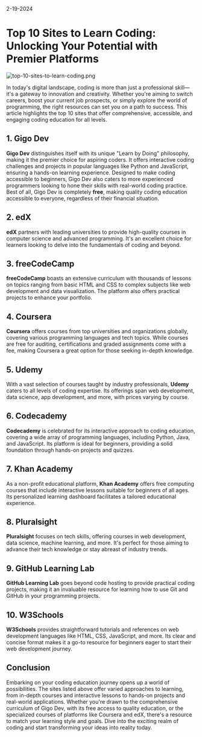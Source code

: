 2-19-2024
# Top 10 Sites to Learn Coding: Unlocking Your Potential with Premier Platforms

![top-10-sites-to-learn-coding.png](images%2Ftop-10-sites-to-learn-coding.png)

In today's digital landscape, coding is more than just a professional skill—it's a gateway to innovation and creativity. Whether you're aiming to switch careers, boost your current job prospects, or simply explore the world of programming, the right resources can set you on a path to success. This article highlights the top 10 sites that offer comprehensive, accessible, and engaging coding education for all levels.

## 1. Gigo Dev

**Gigo Dev** distinguishes itself with its unique "Learn by Doing" philosophy, making it the premier choice for aspiring coders. It offers interactive coding challenges and projects in popular languages like Python and JavaScript, ensuring a hands-on learning experience. Designed to make coding accessible to beginners, Gigo Dev also caters to more experienced programmers looking to hone their skills with real-world coding practice. Best of all, Gigo Dev is completely **free**, making quality coding education accessible to everyone, regardless of their financial situation.

## 2. edX

**edX** partners with leading universities to provide high-quality courses in computer science and advanced programming. It's an excellent choice for learners looking to delve into the fundamentals of coding and beyond.

## 3. freeCodeCamp

**freeCodeCamp** boasts an extensive curriculum with thousands of lessons on topics ranging from basic HTML and CSS to complex subjects like web development and data visualization. The platform also offers practical projects to enhance your portfolio.

## 4. Coursera

**Coursera** offers courses from top universities and organizations globally, covering various programming languages and tech topics. While courses are free for auditing, certifications and graded assignments come with a fee, making Coursera a great option for those seeking in-depth knowledge.

## 5. Udemy

With a vast selection of courses taught by industry professionals, **Udemy** caters to all levels of coding expertise. Its offerings span web development, data science, app development, and more, with prices varying by course.

## 6. Codecademy

**Codecademy** is celebrated for its interactive approach to coding education, covering a wide array of programming languages, including Python, Java, and JavaScript. Its platform is ideal for beginners, providing a solid foundation through hands-on projects and quizzes.

## 7. Khan Academy

As a non-profit educational platform, **Khan Academy** offers free computing courses that include interactive lessons suitable for beginners of all ages. Its personalized learning dashboard facilitates a tailored educational experience.

## 8. Pluralsight

**Pluralsight** focuses on tech skills, offering courses in web development, data science, machine learning, and more. It's perfect for those aiming to advance their tech knowledge or stay abreast of industry trends.

## 9. GitHub Learning Lab

**GitHub Learning Lab** goes beyond code hosting to provide practical coding projects, making it an invaluable resource for learning how to use Git and GitHub in your programming projects.

## 10. W3Schools

**W3Schools** provides straightforward tutorials and references on web development languages like HTML, CSS, JavaScript, and more. Its clear and concise format makes it a go-to resource for beginners eager to start their web development journey.

## Conclusion

Embarking on your coding education journey opens up a world of possibilities. The sites listed above offer varied approaches to learning, from in-depth courses and interactive lessons to hands-on projects and real-world applications. Whether you're drawn to the comprehensive curriculum of Gigo Dev, with its free access to quality education, or the specialized courses of platforms like Coursera and edX, there's a resource to match your learning style and goals. Dive into the exciting realm of coding and start transforming your ideas into reality today.
